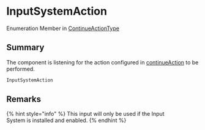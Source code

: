 # InputSystemAction

Enumeration Member in [ContinueActionType](yarn.unity.legacy.dialogueadvanceinput.continueactiontype-1.md)

## Summary

The component is listening for the action configured in [continueAction](yarn.unity.legacy.dialogueadvanceinput.continueaction.md) to be performed.

```csharp
InputSystemAction
```

## Remarks

{% hint style="info" %}
This input will only be used if the Input\
System is installed and enabled.
{% endhint %}
